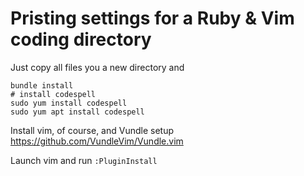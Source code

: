 # Pristing settings for a Ruby & Vim coding directory

Just copy all files you a new directory and

```
bundle install
# install codespell
sudo yum install codespell
sudo yum apt install codespell
```


Install vim, of course, and Vundle setup https://github.com/VundleVim/Vundle.vim


Launch vim and run ```:PluginInstall```




